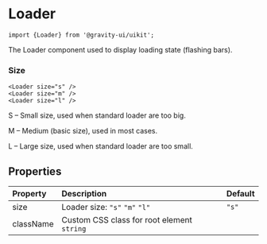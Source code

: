 <!--GITHUB_BLOCK-->

# Loader

<!--/GITHUB_BLOCK-->

```tsx
import {Loader} from '@gravity-ui/uikit';
```

The Loader component used to display loading state (flashing bars).

### Size

<!--LANDING_BLOCK
<ExampleBlock
    code={`
<Loader size="s" />
<Loader size="m" />
<Loader size="l" />
`}
>
    <UIKit.Loader size="s" />
    <UIKit.Loader size="m" />
    <UIKit.Loader size="l" />
</ExampleBlock>
LANDING_BLOCK-->

<!--GITHUB_BLOCK-->

```tsx
<Loader size="s" />
<Loader size="m" />
<Loader size="l" />
```

<!--/GITHUB_BLOCK-->

S – Small size, used when standard loader are too big.

M – Medium (basic size), used in most cases.

L – Large size, used when standard loader are too small.

## Properties

| Property  | Description                                | Default |
| :-------- | :----------------------------------------- | :------ |
| size      | Loader size: `"s"` `"m"` `"l"`             | `"s"`   |
| className | Custom CSS class for root element `string` |         |
